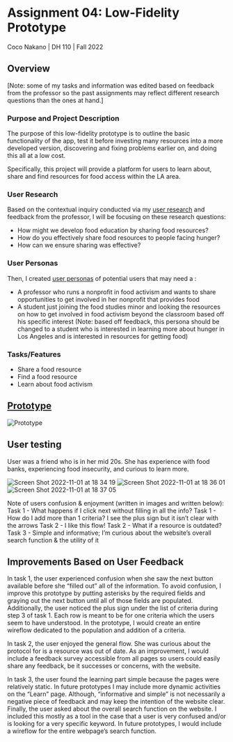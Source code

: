 # Assignment 04: Low-Fidelity Prototype

Coco Nakano | DH 110 | Fall 2022

## Overview

[Note: some of my tasks and information was edited based on feedback from the professor so the past assignments may reflect different research questions than the ones at hand.]

### Purpose and Project Description
 
The purpose of this low-fidelity prototype is to outline the basic functionality of the app, test it before investing many resources into a more developed version, discovering and fixing problems earlier on, and doing this all at a low cost. 

Specifically, this project will provide a platform for users to learn about, share and find resources for food access within the LA area. 

### User Research

Based on the contextual inquiry conducted via my [user research](https://github.com/ikukonakano/DH110/blob/main/Assignment3/README.md) and feedback from the professor, I will be focusing on these research questions:
* How might we develop food education by sharing food resources?
* How do you effectively share food resources to people facing hunger?
* How can we ensure sharing was effective?

### User Personas

Then, I created [user personas](https://github.com/ikukonakano/DH110/blob/main/Assignment04/README.md) of potential users that may need a :
* A professor who runs a nonprofit in food activism and wants to share opportunities to get involved in her nonprofit that provides food
* A student just joining the food studies minor and looking the resources on how to get involved in food activism beyond the classroom based off his specific interest (Note: based off feedback, this persona should be changed to a student who is interested in learning more about hunger in Los Angeles and is interested in resources for getting food)

### Tasks/Features
* Share a food resource
* Find a food resource
* Learn about food activism

## [Prototype](https://www.figma.com/file/mOi7jhEjIckWd0VRmQoyX5/Untitled?node-id=0%3A1)

![Prototype](https://user-images.githubusercontent.com/56706104/199375973-2b8e61d9-e1ea-4bb9-a2b6-863c5c6705cf.jpg)


## User testing
User was a friend who is in her mid 20s. She has experience with food banks, experiencing food insecurity, and curious to learn more.

![Screen Shot 2022-11-01 at 18 34 19](https://user-images.githubusercontent.com/56706104/199375954-be5c6c74-9bcf-4e53-9106-3e4bbe5eeb90.png)
![Screen Shot 2022-11-01 at 18 36 01](https://user-images.githubusercontent.com/56706104/199375958-07372960-d7f2-4b9e-aa8f-47ae46050389.png)
![Screen Shot 2022-11-01 at 18 37 05](https://user-images.githubusercontent.com/56706104/199375959-811168be-ed1f-47ef-b377-a80f496fa96c.png)


Note of users confusion & enjoyment (written in images and written below):
Task 1 - What happens if I click next without filling in all the info? 
Task 1 - How do I add more than 1 criteria? I see the plus sign but it isn’t clear with the arrows
Task 2 - I like this flow!
Task 2 - What if a resource is outdated?
Task 3 - Simple and informative; I’m curious about the website’s overall search function & the utility of it

## Improvements Based on User Feedback

In task 1, the user experienced confusion when she saw the next button available before she “filled out” all of the information. To avoid confusion, I improve this prototype by putting asterisks by the required fields and graying out the next button until all of those fields are populated. Additionally, the user noticed the plus sign under the list of criteria during step 3 of task 1. Each row is meant to be for one criteria which the users seem to have understood. In the prototype, I would create an entire wireflow dedicated to the population and addition of a criteria.

In task 2, the user enjoyed the general flow. She was curious about the protocol for is a resource was out of date.  As an improvement, I would include a feedback survey accessible from all pages so users could easily share any feedback, be it successes or concerns, with the website.

In task 3, the user found the learning part simple because the pages were relatively static. In future prototypes I may include more dynamic activities on the “Learn” page. Although, “informative and simple” is not necessarily a negative piece of feedback and may keep the intention of the website clear. Finally, the user asked about the overall search function on the website. I included this mostly as a tool in the case that a user is very confused and/or is looking for a very specific keyword. In future prototypes, I would include a wireflow for the entire webpage’s search function.



